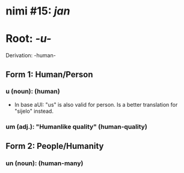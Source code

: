 # nimi #15: *jan*
# Root: *-u-*
Derivation: -human-

## Form 1: Human/Person
### u (noun): (human)
* In base aUI: "us" is also valid for person. Is a better translation for "sijelo" instead.
### um (adj.): "Humanlike quality" (human-quality)

## Form 2: People/Humanity
### un (noun): (human-many)

